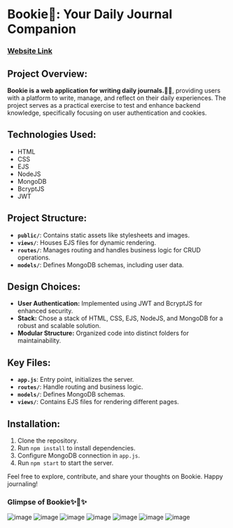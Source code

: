 # Bookie💜: Your Daily Journal Companion
### [Website Link](https://bookie-elww.onrender.com)

## Project Overview:

**Bookie is a web application for writing daily journals.✍🏻**, providing users with a platform to write, manage, and reflect on their daily experiences. The project serves as a practical exercise to test and enhance backend knowledge, specifically focusing on user authentication and cookies.

## Technologies Used:

- HTML
- CSS
- EJS
- NodeJS
- MongoDB
- BcryptJS
- JWT

## Project Structure:

- **`public/`**: Contains static assets like stylesheets and images.
- **`views/`**: Houses EJS files for dynamic rendering.
- **`routes/`**: Manages routing and handles business logic for CRUD operations.
- **`models/`**: Defines MongoDB schemas, including user data.

## Design Choices:

- **User Authentication:** Implemented using JWT and BcryptJS for enhanced security.
- **Stack:** Chose a stack of HTML, CSS, EJS, NodeJS, and MongoDB for a robust and scalable solution.
- **Modular Structure:** Organized code into distinct folders for maintainability.

## Key Files:

- **`app.js`**: Entry point, initializes the server.
- **`routes/`**: Handle routing and business logic.
- **`models/`**: Defines MongoDB schemas.
- **`views/`**: Contains EJS files for rendering different pages.

## Installation:

1. Clone the repository.
2. Run `npm install` to install dependencies.
3. Configure MongoDB connection in `app.js`.
4. Run `npm start` to start the server.

Feel free to explore, contribute, and share your thoughts on Bookie. Happy journaling!

### Glimpse of Bookie✨💜✨

![image](https://user-images.githubusercontent.com/83348790/190888168-1c21c1ec-7571-4b00-9e21-fecf6dbdefa2.png)
![image](https://user-images.githubusercontent.com/83348790/190888219-3d8c922e-f999-47f2-b154-3d568921428d.png)
![image](https://user-images.githubusercontent.com/83348790/190888251-13a0570f-1676-4583-b6a9-7ffd5a5c9a81.png)
![image](https://user-images.githubusercontent.com/83348790/190888446-9da37e37-21cf-4df7-a185-5242858f5c5f.png)
![image](https://user-images.githubusercontent.com/83348790/190888273-0b338bd3-c02f-427c-a30b-0b25afed04a3.png)
![image](https://user-images.githubusercontent.com/83348790/190888318-7a75521f-f4e6-44d6-a545-c25096a0797f.png)
![image](https://user-images.githubusercontent.com/83348790/190888331-088a38f1-9c9e-4a75-9b4b-6a6ed86e71d5.png)





